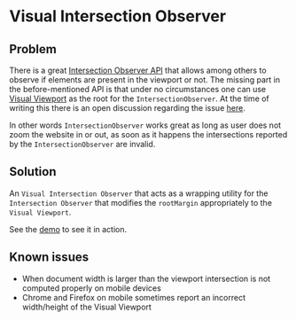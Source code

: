 # Visual Intersection Observer

## Problem

There is a great [Intersection Observer API](https://developer.mozilla.org/en-US/docs/Web/API/Intersection_Observer_API) that allows among others to observe if elements are present in the viewport or not. The missing part in the before-mentioned API is that under no circumstances one can use [Visual Viewport](https://developer.mozilla.org/en-US/docs/Web/API/VisualViewport) as the root for the `IntersectionObserver`. At the time of writing this there is an open discussion regarding the issue [here](https://github.com/w3c/IntersectionObserver/issues/95).

In other words `IntersectionObserver` works great as long as user does not zoom the website in or out, as soon as it happens the intersections reported by the `IntersectionObserver` are invalid.

## Solution

An `Visual Intersection Observer` that acts as a wrapping utility for the `Intersection Observer` that modifies the `rootMargin` appropriately to the `Visual Viewport`.

See the [demo](https://juo.github.io/visual-intersection-observer/) to see it in action.

## Known issues

- When document width is larger than the viewport intersection is not computed properly on mobile devices
- Chrome and Firefox on mobile sometimes report an incorrect width/height of the Visual Viewport
